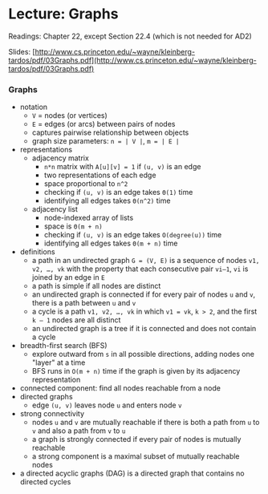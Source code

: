 # Lecture: Graphs

Readings: Chapter 22, except Section 22.4 (which is not needed for AD2)

Slides: [http://www.cs.princeton.edu/~wayne/kleinberg-tardos/pdf/03Graphs.pdf](http://www.cs.princeton.edu/~wayne/kleinberg-tardos/pdf/03Graphs.pdf)

### Graphs
- notation
  - ``V`` = nodes (or vertices)
  - ``E`` = edges (or arcs) between pairs of nodes
  - captures pairwise relationship between objects
  - graph size parameters: ``n = | V |``, ``m = | E |``
- representations
  - adjacency matrix
    - ``n*n`` matrix with ``A[u][v] = 1`` if ``(u, v)`` is an edge
    - two representations of each edge
    - space proportional to ``n^2``
    - checking if ``(u, v)`` is an edge takes ``Θ(1)`` time
    - identifying all edges takes ``Θ(n^2)`` time
  - adjacency list
    - node-indexed array of lists
    - space is ``Θ(m + n)``
    - checking if ``(u, v)`` is an edge takes ``O(degree(u))`` time
    - identifying all edges takes ``Θ(m + n)`` time
- definitions
  - a path in an undirected graph ``G = (V, E)`` is a sequence of nodes ``v1, v2, …, vk`` with the property that each consecutive pair ``vi–1``, ``vi`` is joined by an edge in ``E``
  - a path is simple if all nodes are distinct
  - an undirected graph is connected if for every pair of nodes ``u`` and ``v``, there is a path between ``u`` and ``v``
  - a cycle is a path ``v1, v2, …, vk`` in which ``v1 = vk``, ``k > 2``, and the first ``k – 1`` nodes are all distinct
  - an undirected graph is a tree if it is connected and does not contain a cycle
- breadth-first search (BFS)
  - explore outward from ``s`` in all possible directions, adding nodes one "layer" at a time
  - BFS runs in ``O(m + n)`` time if the graph is given by its adjacency representation
- connected component: find all nodes reachable from a node
- directed graphs
  - edge ``(u, v)`` leaves node ``u`` and enters node ``v``
- strong connectivity
  - nodes ``u`` and ``v`` are mutually reachable if there is both a path from ``u`` to ``v`` and also a path from ``v`` to ``u``
  - a graph is strongly connected if every pair of nodes is mutually reachable
  - a strong component is a maximal subset of mutually reachable nodes
- a directed acyclic graphs (DAG) is a directed graph that contains no directed cycles
